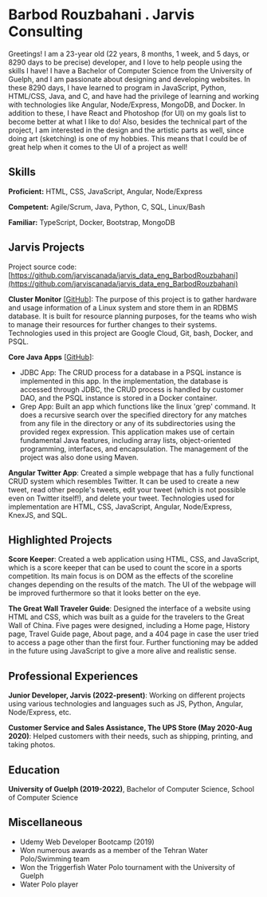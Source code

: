 # Barbod Rouzbahani . Jarvis Consulting

Greetings! I am a 23-year old (22 years, 8 months, 1 week, and 5 days, or 8290 days to be precise) developer, and I love to help people using the skills I have! I have a Bachelor of Computer Science from the University of Guelph, and I am passionate about designing and developing websites. In these 8290 days, I have learned to program in JavaScript, Python, HTML/CSS, Java, and C, and have had the privilege of learning and working with technologies like Angular, Node/Express, MongoDB, and Docker. In addition to these, I have React and Photoshop (for UI) on my goals list to become better at what I like to do! Also, besides the technical part of the project, I am interested in the design and the artistic parts as well, since doing art (sketching) is one of my hobbies. This means that I could be of great help when it comes to the UI of a project as well!

## Skills

**Proficient:** HTML, CSS, JavaScript, Angular, Node/Express

**Competent:** Agile/Scrum, Java, Python, C, SQL, Linux/Bash

**Familiar:** TypeScript, Docker, Bootstrap, MongoDB

## Jarvis Projects

Project source code: [https://github.com/jarviscanada/jarvis_data_eng_BarbodRouzbahani](https://github.com/jarviscanada/jarvis_data_eng_BarbodRouzbahani)


**Cluster Monitor** [[GitHub](https://github.com/jarviscanada/jarvis_data_eng_BarbodRouzbahani/tree/develop/linux_sql)]: The purpose of this project is to gather hardware and usage information of a Linux system and store them in an RDBMS database. It is built for resource planning purposes, for the teams who wish to manage their resources for further changes to their systems. Technologies used in this project are Google Cloud, Git, bash, Docker, and PSQL.

**Core Java Apps** [[GitHub](https://github.com/jarviscanada/jarvis_data_eng_BarbodRouzbahani/tree/develop/core_java)]:
      
  - JDBC App: The CRUD process for a database in a PSQL instance is implemented in this app. In the implementation, the database is accessed through JDBC, the CRUD process is handled by customer DAO, and the PSQL instance is stored in a Docker container.
  - Grep App: Built an app which functions like the linux 'grep' command. It does a recursive search over the specified directory for any matches from any file in the directory or any of its subdirectories using the provided regex expression. This application makes use of certain fundamental Java features, including array lists, object-oriented programming, interfaces, and encapsulation. The management of the project was also done using Maven.

**Angular Twitter App**: Created a simple webpage that has a fully functional CRUD system which resembles Twitter. It can be used to create a new tweet, read other people's tweets, edit your tweet (which is not possible even on Twitter itself!), and delete your tweet. Technologies used for implementation are HTML, CSS, JavaScript, Angular, Node/Express, KnexJS, and SQL.

<!-- **Springboot App** [[GitHub](https://github.com/jarviscanada/jarvis_data_eng_BarbodRouzbahani/tree/master/springboot)]: Not Started

**Python Data Analytics** [[GitHub](https://github.com/jarviscanada/jarvis_data_eng_BarbodRouzbahani/tree/master/python_data_anlytics)]: Not Started

**Hadoop** [[GitHub](https://github.com/jarviscanada/jarvis_data_eng_BarbodRouzbahani/tree/master/hadoop)]: Not Started

**Spark** [[GitHub](https://github.com/jarviscanada/jarvis_data_eng_BarbodRouzbahani/tree/master/spark)]: Not Started

**Cloud/DevOps** [[GitHub](https://github.com/jarviscanada/jarvis_data_eng_BarbodRouzbahani/tree/master/cloud_devops)]: Not Started -->


## Highlighted Projects
**Score Keeper**: Created a web application using HTML, CSS, and JavaScript, which is a score keeper that can be used to count the score in a sports competition. Its main focus is on DOM as the effects of the scoreline changes depending on the results of the match. The UI of the webpage will be improved furthermore so that it looks better on the eye.

**The Great Wall Traveler Guide**: Designed the interface of a website using HTML and CSS, which was built as a guide for the travelers to the Great Wall of China. Five pages were designed, including a Home page, History page, Travel Guide page, About page, and a 404 page in case the user tried to access a page other than the first four. Further functioning may be added in the future using JavaScript to give a more alive and realistic sense.


## Professional Experiences

**Junior Developer, Jarvis (2022-present)**: Working on different projects using various technologies and languages such as JS, Python, Angular, Node/Express, etc.

**Customer Service and Sales Assistance, The UPS Store (May 2020-Aug 2020)**: Helped customers with their needs, such as shipping, printing, and taking photos.


## Education
**University of Guelph (2019-2022)**, Bachelor of Computer Science, School of Computer Science


## Miscellaneous
- Udemy Web Developer Bootcamp (2019)
- Won numerous awards as a member of the Tehran Water Polo/Swimming team
- Won the Triggerfish Water Polo tournament with the University of Guelph
- Water Polo player
